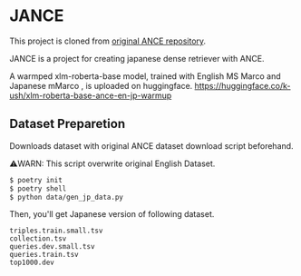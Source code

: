 # JANCE

This project is cloned from [original ANCE repository](https://github.com/microsoft/ANCE.git).

JANCE is a project for creating japanese dense retriever with ANCE.

A warmped xlm-roberta-base model, trained with English MS Marco and Japanese mMarco , is uploaded on huggingface.
https://huggingface.co/k-ush/xlm-roberta-base-ance-en-jp-warmup

## Dataset Preparetion

Downloads dataset with original ANCE dataset download script beforehand.

⚠︎WARN: This script overwrite original English Dataset.

``` sh
$ poetry init
$ poetry shell
$ python data/gen_jp_data.py
```
Then, you'll get Japanese version of following dataset.
```
triples.train.small.tsv
collection.tsv
queries.dev.small.tsv
queries.train.tsv
top1000.dev
```

